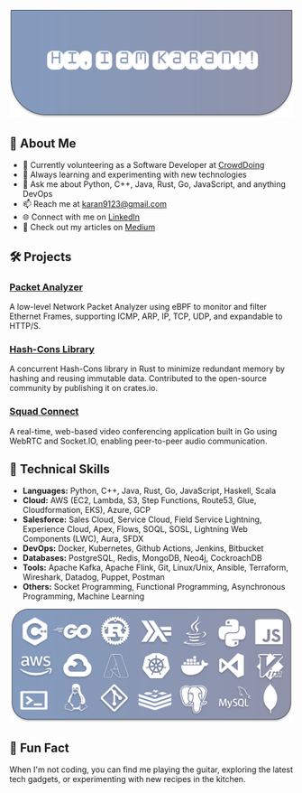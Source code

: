![Profile Banner](Hero.svg)

## 🚀 About Me

- 🔭 Currently volunteering as a Software Developer at [CrowdDoing](https://www.crowddoing.world/)
- 🌱 Always learning and experimenting with new technologies
- 💬 Ask me about Python, C++, Java, Rust, Go, JavaScript, and anything DevOps
- 📫 Reach me at [karan9123@gmail.com](mailto:karan9123@gmail.com)
- 🌐 Connect with me on [LinkedIn](http://linkedin.com/in/karanSahluwalia)
- 📝 Check out my articles on [Medium](https://medium.com/@karan9123)

## 🛠️ Projects

### [Packet Analyzer](https://github.com/karan9123/Packet-Analyzer)
A low-level Network Packet Analyzer using eBPF to monitor and filter Ethernet Frames, supporting ICMP, ARP, IP, TCP, UDP, and expandable to HTTP/S.

### [Hash-Cons Library](https://crates.io/crates/hash_cons)
A concurrent Hash-Cons library in Rust to minimize redundant memory by hashing and reusing immutable data. Contributed to the open-source community by publishing it on crates.io.

### [Squad Connect](https://github.com/karan9123/squad-connect)
A real-time, web-based video conferencing application built in Go using WebRTC and Socket.IO, enabling peer-to-peer audio communication.

## 🧰 Technical Skills

- **Languages:** Python, C++, Java, Rust, Go, JavaScript, Haskell, Scala
- **Cloud:** AWS (EC2, Lambda, S3, Step Functions, Route53, Glue, Cloudformation, EKS), Azure, GCP
- **Salesforce:** Sales Cloud, Service Cloud, Field Service Lightning, Experience Cloud, Apex, Flows, SOQL, SOSL, Lightning Web Components (LWC), Aura, SFDX
- **DevOps:** Docker, Kubernetes, Github Actions, Jenkins, Bitbucket
- **Databases:** PostgreSQL, Redis, MongoDB, Neo4j, CockroachDB
- **Tools:** Apache Kafka, Apache Flink, Git, Linux/Unix, Ansible, Terraform, Wireshark, Datadog, Puppet, Postman
- **Others:** Socket Programming, Functional Programming, Asynchronous Programming, Machine Learning


<p align="center">
    <img src="tech.svg" width=500>
</p>

## 🎨 Fun Fact

When I'm not coding, you can find me playing the guitar, exploring the latest tech gadgets, or experimenting with new recipes in the kitchen.